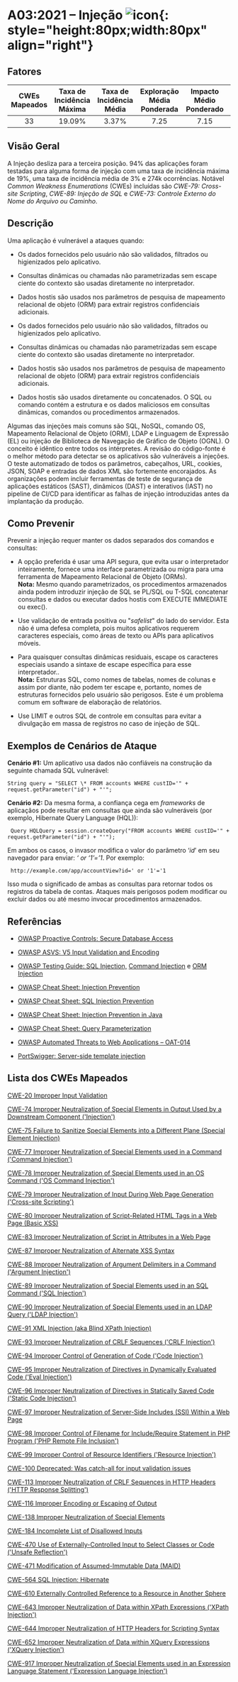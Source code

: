 # A03:2021 – Injeção    ![icon](assets/TOP_10_Icons_Final_Injection.png){: style="height:80px;width:80px" align="right"} 

## Fatores

| CWEs Mapeados | Taxa de Incidência Máxima | Taxa de Incidência Média | Exploração Média Ponderada | Impacto Médio Ponderado | Cobertura Máxima | Cobertura Média | Total de ocorrências | Total de CVEs |
|:-------------:|:-------------------------:|:------------------------:|:--------------------------:|:-----------------------:|:----------------:|:---------------:|:--------------------:|:-------------:|
| 33            | 19.09%                    | 3.37%                    | 7.25                       | 7.15                    | 94.04%           | 47.90%          | 274,228              | 32,078        |

## Visão Geral

A Injeção desliza para a terceira posição. 94% das aplicações foram
testadas para alguma forma de injeção com uma taxa de incidência
máxima de 19%, uma taxa de incidência média de 3% e 274k ocorrências.
Notável _Common Weakness Enumerations_ (CWEs) incluídas são
*CWE-79: Cross-site Scripting*, *CWE-89: Injeção de SQL* e *CWE-73:
Controle Externo do Nome do Arquivo ou Caminho*.

## Descrição 

Uma aplicação é vulnerável a ataques quando:

- Os dados fornecidos pelo usuário não são validados, filtrados
    ou higienizados pelo aplicativo.

- Consultas dinâmicas ou chamadas não parametrizadas sem escape
    ciente do contexto são usadas diretamente no interpretador.

- Dados hostis são usados nos parâmetros de pesquisa de mapeamento
    relacional de objeto (ORM) para extrair registros confidenciais
    adicionais.

- Os dados fornecidos pelo usuário não são validados, filtrados ou
    higienizados pelo aplicativo.

- Consultas dinâmicas ou chamadas não parametrizadas sem escape ciente
    do contexto são usadas diretamente no interpretador.

- Dados hostis são usados nos parâmetros de pesquisa de mapeamento
    relacional de objeto (ORM) para extrair registros confidenciais adicionais.

- Dados hostis são usados diretamente ou concatenados. O SQL ou comando
    contém a estrutura e os dados maliciosos em consultas dinâmicas, comandos
    ou procedimentos armazenados.

Algumas das injeções mais comuns são SQL, NoSQL, comando OS, Mapeamento
Relacional de Objeto (ORM), LDAP e Linguagem de Expressão (EL) ou injeção
de Biblioteca de Navegação de Gráfico de Objeto (OGNL). O conceito é idêntico
entre todos os intérpretes. A revisão do código-fonte é o melhor método para
detectar se os aplicativos são vulneráveis a injeções. O teste automatizado
de todos os parâmetros, cabeçalhos, URL, cookies, JSON, SOAP e entradas
de dados XML são fortemente encorajados. As organizações podem incluir
ferramentas de teste de segurança de aplicações estáticos (SAST), dinâmicos (DAST)
e interativos (IAST) no pipeline de CI/CD para identificar as falhas de injeção
introduzidas antes da implantação da produção.

## Como Prevenir

Prevenir a injeção requer manter os dados separados dos comandos e consultas:

- A opção preferida é usar uma API segura, que evita usar o interpretador
    inteiramente, fornece uma interface parametrizada ou migra para uma
    ferramenta de Mapeamento Relacional de Objeto (ORMs).<br/>
    **Nota:** Mesmo quando parametrizados, os procedimentos armazenados
    ainda podem introduzir injeção de SQL se PL/SQL ou T-SQL concatenar
    consultas e dados ou executar dados hostis com EXECUTE IMMEDIATE ou exec().

- Use validação de entrada positiva ou "_safelist_" do lado do servidor. Esta não
    é uma defesa completa, pois muitos aplicativos requerem caracteres especiais,
    como áreas de texto ou APIs para aplicativos móveis.

- Para quaisquer consultas dinâmicas residuais, escape os caracteres especiais
    usando a sintaxe de escape específica para esse interpretador..<br/>
    **Nota:** Estruturas SQL, como nomes de tabelas, nomes de colunas e assim
    por diante, não podem ter escape e, portanto, nomes de estruturas fornecidos
    pelo usuário são perigosos. Este é um problema comum em software de
    elaboração de relatórios.

- Use LIMIT e outros SQL de controle em consultas para evitar a divulgação em
    massa de registros no caso de injeção de SQL.

## Exemplos de Cenários de Ataque

**Cenário #1:** Um aplicativo usa dados não confiáveis na construção
da seguinte chamada SQL vulnerável:
```
String query = "SELECT \* FROM accounts WHERE custID='" + request.getParameter("id") + "'";
```

**Cenário #2:** Da mesma forma, a confiança cega em _frameworks_ de aplicaçãos
pode resultar em consultas que ainda são vulneráveis
(por exemplo, Hibernate Query Language (HQL)):
```
 Query HQLQuery = session.createQuery("FROM accounts WHERE custID='" + request.getParameter("id") + "'");
```

Em ambos os casos, o invasor modifica o valor do parâmetro ‘_id_’ em seu
navegador para enviar: _‘ or ‘1’=’1_. Por exemplo:
```
 http://example.com/app/accountView?id=' or '1'='1
```

Isso muda o significado de ambas as consultas para retornar todos os registros da
tabela de contas. Ataques mais perigosos podem modificar ou excluir dados ou até
mesmo invocar procedimentos armazenados.

## Referências

-   [OWASP Proactive Controls: Secure Database Access](https://owasp.org/www-project-proactive-controls/v3/en/c3-secure-database)

-   [OWASP ASVS: V5 Input Validation and Encoding](https://owasp.org/www-project-application-security-verification-standard)

-   [OWASP Testing Guide: SQL Injection,](https://owasp.org/www-project-web-security-testing-guide/latest/4-Web_Application_Security_Testing/07-Input_Validation_Testing/05-Testing_for_SQL_Injection) [Command Injection](https://owasp.org/www-project-web-security-testing-guide/latest/4-Web_Application_Security_Testing/07-Input_Validation_Testing/12-Testing_for_Command_Injection)
    e [ORM Injection](https://owasp.org/www-project-web-security-testing-guide/latest/4-Web_Application_Security_Testing/07-Input_Validation_Testing/05.7-Testing_for_ORM_Injection)

-   [OWASP Cheat Sheet: Injection Prevention](https://cheatsheetseries.owasp.org/cheatsheets/Injection_Prevention_Cheat_Sheet.html)

-   [OWASP Cheat Sheet: SQL Injection Prevention](https://cheatsheetseries.owasp.org/cheatsheets/SQL_Injection_Prevention_Cheat_Sheet.html)

-   [OWASP Cheat Sheet: Injection Prevention in Java](https://cheatsheetseries.owasp.org/cheatsheets/Injection_Prevention_Cheat_Sheet_in_Java.html)

-   [OWASP Cheat Sheet: Query Parameterization](https://cheatsheetseries.owasp.org/cheatsheets/Query_Parameterization_Cheat_Sheet.html)

-   [OWASP Automated Threats to Web Applications – OAT-014](https://owasp.org/www-project-automated-threats-to-web-applications/)

-   [PortSwigger: Server-side template injection](https://portswigger.net/kb/issues/00101080_serversidetemplateinjection)

## Lista dos CWEs Mapeados

[CWE-20 Improper Input Validation](https://cwe.mitre.org/data/definitions/20.html)

[CWE-74 Improper Neutralization of Special Elements in Output Used by a
Downstream Component ('Injection')](https://cwe.mitre.org/data/definitions/74.html)

[CWE-75 Failure to Sanitize Special Elements into a Different Plane
(Special Element Injection)](https://cwe.mitre.org/data/definitions/75.html)

[CWE-77 Improper Neutralization of Special Elements used in a Command
('Command Injection')](https://cwe.mitre.org/data/definitions/77.html)

[CWE-78 Improper Neutralization of Special Elements used in an OS Command
('OS Command Injection')](https://cwe.mitre.org/data/definitions/78.html)

[CWE-79 Improper Neutralization of Input During Web Page Generation
('Cross-site Scripting')](https://cwe.mitre.org/data/definitions/79.html)

[CWE-80 Improper Neutralization of Script-Related HTML Tags in a Web Page
(Basic XSS)](https://cwe.mitre.org/data/definitions/80.html)

[CWE-83 Improper Neutralization of Script in Attributes in a Web Page](https://cwe.mitre.org/data/definitions/83.html)

[CWE-87 Improper Neutralization of Alternate XSS Syntax](https://cwe.mitre.org/data/definitions/87.html)

[CWE-88 Improper Neutralization of Argument Delimiters in a Command ('Argument Injection')](https://cwe.mitre.org/data/definitions/88.html)

[CWE-89 Improper Neutralization of Special Elements used in an SQL Command ('SQL Injection')](https://cwe.mitre.org/data/definitions/89.html)

[CWE-90 Improper Neutralization of Special Elements used in an LDAP Query ('LDAP Injection')](https://cwe.mitre.org/data/definitions/90.html)

[CWE-91 XML Injection (aka Blind XPath Injection)](https://cwe.mitre.org/data/definitions/91.html)

[CWE-93 Improper Neutralization of CRLF Sequences ('CRLF Injection')](https://cwe.mitre.org/data/definitions/93.html)

[CWE-94 Improper Control of Generation of Code ('Code Injection')](https://cwe.mitre.org/data/definitions/94.html)

[CWE-95 Improper Neutralization of Directives in Dynamically Evaluated Code ('Eval Injection')](https://cwe.mitre.org/data/definitions/95.html)

[CWE-96 Improper Neutralization of Directives in Statically Saved Code ('Static Code Injection')](https://cwe.mitre.org/data/definitions/96.html)

[CWE-97 Improper Neutralization of Server-Side Includes (SSI) Within a Web Page](https://cwe.mitre.org/data/definitions/97.html)

[CWE-98 Improper Control of Filename for Include/Require Statement in PHP Program ('PHP Remote File Inclusion')](https://cwe.mitre.org/data/definitions/98.html)

[CWE-99 Improper Control of Resource Identifiers ('Resource Injection')](https://cwe.mitre.org/data/definitions/99.html)

[CWE-100 Deprecated: Was catch-all for input validation issues](https://cwe.mitre.org/data/definitions/100.html)

[CWE-113 Improper Neutralization of CRLF Sequences in HTTP Headers ('HTTP Response Splitting')](https://cwe.mitre.org/data/definitions/113.html)

[CWE-116 Improper Encoding or Escaping of Output](https://cwe.mitre.org/data/definitions/116.html)

[CWE-138 Improper Neutralization of Special Elements](https://cwe.mitre.org/data/definitions/138.html)

[CWE-184 Incomplete List of Disallowed Inputs](https://cwe.mitre.org/data/definitions/184.html)

[CWE-470 Use of Externally-Controlled Input to Select Classes or Code ('Unsafe Reflection')](https://cwe.mitre.org/data/definitions/470.html)

[CWE-471 Modification of Assumed-Immutable Data (MAID)](https://cwe.mitre.org/data/definitions/471.html)

[CWE-564 SQL Injection: Hibernate](https://cwe.mitre.org/data/definitions/564.html)

[CWE-610 Externally Controlled Reference to a Resource in Another Sphere](https://cwe.mitre.org/data/definitions/610.html)

[CWE-643 Improper Neutralization of Data within XPath Expressions ('XPath Injection')](https://cwe.mitre.org/data/definitions/643.html)

[CWE-644 Improper Neutralization of HTTP Headers for Scripting Syntax](https://cwe.mitre.org/data/definitions/644.html)

[CWE-652 Improper Neutralization of Data within XQuery Expressions ('XQuery Injection')](https://cwe.mitre.org/data/definitions/652.html)

[CWE-917 Improper Neutralization of Special Elements used in an Expression Language Statement ('Expression Language Injection')](https://cwe.mitre.org/data/definitions/917.html)
